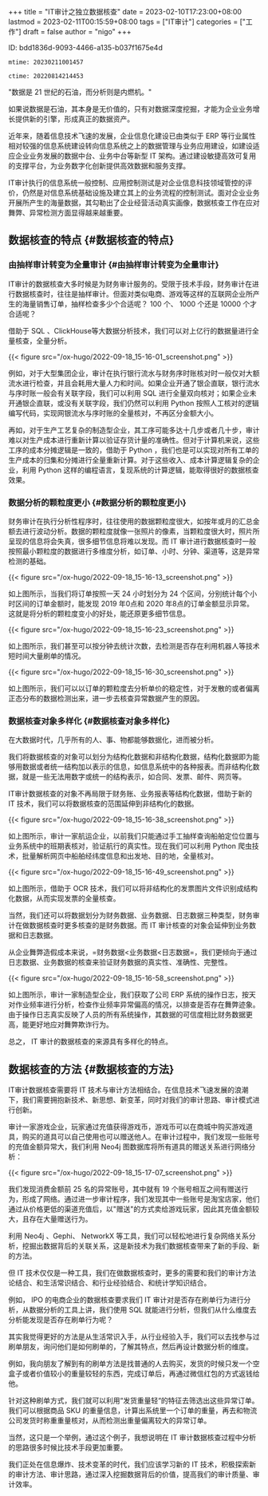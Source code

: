 +++
title = "IT审计之独立数据核查"
date = 2023-02-10T17:23:00+08:00
lastmod = 2023-02-11T00:15:59+08:00
tags = ["IT审计"]
categories = ["工作"]
draft = false
author = "nigo"
+++

ID: bdd1836d-9093-4466-a135-b037f1675e4d

    mtime: 20230211001457

    ctime: 20220814214453

"数据是 21 世纪的石油，而分析则是内燃机。"

如果说数据是石油，其本身是无价值的，只有对数据深度挖掘，才能为企业业务增长提供新的引擎，形成真正的数据资产。

近年来，随着信息技术飞速的发展，企业信息化建设已由类似于 ERP 等行业属性相对较强的信息系统建设转向信息系统之上的数据管理与业务应用建设，如建设适应企业业务发展的数据中台、业务中台等新型 IT 架构。通过建设敏捷高效可复用的支撑平台，为业务数字化创新提供高效数据和服务支撑。

IT审计执行的信息系统一般控制、应用控制测试是对企业信息科技领域管控的评价，仍然是对信息系统基础设施及建立其上的业务流程的控制测试。面对企业业务开展所产生的海量数据，其勾勒出了企业经营活动真实画像，数据核查工作在应对舞弊、异常检测方面显得越来越重要。


## 数据核查的特点 {#数据核查的特点}


### 由抽样审计转变为全量审计 {#由抽样审计转变为全量审计}

IT审计的数据核查大多时候是为财务审计服务的。受限于技术手段，财务审计在进行数据核查时，往往是抽样审计。但面对类似电商、游戏等这样的互联网企业所产生的海量销售订单，抽样检查多少个合适呢？ 100 个、 1000 个还是 10000 个才合适呢？

借助于 SQL 、ClickHouse等大数据分析技术，我们可以对上亿行的数据量进行全量核查，全量分析。

{{< figure src="/ox-hugo/2022-09-18_15-16-01_screenshot.png" >}}

例如，对于大型集团企业，审计在执行银行流水与财务序时账核对时一般仅对大额流水进行检查，并且会耗用大量人力和时间。如果企业开通了银企直联，银行流水与序时账一般会有关联字段，我们可以利用 SQL 进行全量双向核对；如果企业未开通银企直联，或没有关联字段，我们仍然可以利用 Python 按照人工核对的逻辑编写代码，实现网银流水与序时账的全量核对，不再区分金额大小。

再如，对于生产工艺复杂的制造型企业，其工序可能多达十几步或者几十步，审计难以对生产成本进行重新计算以验证存货计量的准确性。但对于计算机来说，这些工序的成本分摊逻辑是一致的，借助于 Python ，我们也是可以实现对所有工单的生产成本的归集和分摊进行全量重新计算。对于这些收入、成本计算逻辑复杂的企业，利用 Python 这样的编程语言，复现系统的计算逻辑，能取得很好的数据核查效果。


### 数据分析的颗粒度更小 {#数据分析的颗粒度更小}

财务审计在执行分析性程序时，往往使用的数据颗粒度很大，如按年或月的汇总金额去进行波动分析。数据的颗粒度就像一张照片的像素，当颗粒度很大时，照片所呈现的信息将会失真，很多细节信息将难以发现。而 IT 审计进行数据核查时一般按照最小颗粒度的数据进行多维度分析，如订单、小时、分钟、渠道等，这是异常检测的基础。

{{< figure src="/ox-hugo/2022-09-18_15-16-13_screenshot.png" >}}

如上图所示，当我们将订单按照一天 24 小时划分为 24 个区间，分别统计每个小时区间的订单金额时，能发现 2019 年0点和 2020 年8点的订单金额显示异常。这就是将分析的颗粒度变小的好处，能还原更多细节信息。

{{< figure src="/ox-hugo/2022-09-18_15-16-23_screenshot.png" >}}

如上图所示，我们甚至可以按分钟去统计次数，去检测是否存在利用机器人等技术短时间大量刷单的情况。

{{< figure src="/ox-hugo/2022-09-18_15-16-30_screenshot.png" >}}

如上图所示，我们可以以订单的颗粒度去分析单价的稳定性，对于发散的或者偏离正态分布的数据检测出来，进一步去核查异常数据产生的原因。


### 数据核查对象多样化 {#数据核查对象多样化}

在大数据时代，几乎所有的人、事、物都能够数据化，进而被分析。

我们将数据核查的对象可以划分为结构化数据和非结构化数据，结构化数据即为能够用数据或者统一结构加以表示的信息，如信息系统中的各种报表。而非结构化数据，就是一些无法用数字或统一的结构表示，如合同、发票、邮件、网页等。

IT审计数据核查的对象不再局限于财务账、业务报表等结构化数据，借助于新的 IT 技术，我们可以将数据核查的范围延伸到非结构化的数据。

{{< figure src="/ox-hugo/2022-09-18_15-16-38_screenshot.png" >}}

如上图所示，审计一家航运企业，以前我们只能通过手工抽样查询船舶定位位置与业务系统中的班期表核对，验证航行的真实性。现在我们可以利用 Python 爬虫技术，批量解析网页中船舶经纬度信息和出发地、目的地，全量核对。

{{< figure src="/ox-hugo/2022-09-18_15-16-49_screenshot.png" >}}

如上图所示，借助于 OCR 技术，我们可以将非结构化的发票图片文件识别成结构化数据，从而实现发票的全量核查。

当然，我们还可以将数据划分为财务数据、业务数据、日志数据三种类型，财务审计在做数据核查时更多核查的是财务数据。而 IT 审计核查的对象会延伸到业务数据和日志数据。

从企业舞弊造假成本来说，=财务数据&lt;业务数据&lt;日志数据=，我们更倾向于通过日志数据、业务数据的核查来验证财务数据的真实性、准确性、完整性。

{{< figure src="/ox-hugo/2022-09-18_15-16-58_screenshot.png" >}}

如上图所示，审计一家制造型企业，我们获取了公司 ERP 系统的操作日志，按天对作业频率进行分析，检查作业频率异常偏高的情况，以排查是否存在舞弊迹象。由于操作日志真实反映了人员的所有系统操作，其数据的可信度相比财务数据更高，能更好地应对舞弊欺诈行为。

总之， IT 审计的数据核查的来源具有多样化的特点。


## 数据核查的方法 {#数据核查的方法}

IT审计数据核查需要将 IT 技术与审计方法相结合。在信息技术飞速发展的浪潮下，我们需要拥抱新技术、新思想、新变革，同时对我们的审计思路、审计模式进行创新。

审计一家游戏企业，玩家通过充值获得游戏币，游戏币可以在商城中购买游戏道具，购买的道具可以自己使用也可以赠送他人。在审计过程中，我们发现一些账号的充值金额异常大，我们利用 Neo4j 图数据库将所有道具的赠送关系进行网络分析：

{{< figure src="/ox-hugo/2022-09-18_15-17-07_screenshot.png" >}}

我们发现消费金额前 25 名的异常账号，其中就有 19 个账号相互之间有赠送行为，形成了网络。通过进一步审计程序，我们发现其中一些账号是淘宝店家，他们通过从价格更低的渠道充值后，以"赠送"的方式卖给游戏玩家，因此其充值金额较大，且存在大量赠送行为。

利用 Neo4j 、Gephi、 NetworkX 等工具，我们可以轻松地进行复杂网络关系分析，挖掘出数据背后的关联关系，这是新技术为我们数据核查带来了新的手段、新的方法。

但 IT 技术仅仅是一种工具，我们在做数据核查时，更多的需要和我们的审计方法论结合、和生活常识结合、和行业经验结合、和统计学知识结合。

例如， IPO 的电商企业的数据核查要求我们 IT 审计对是否存在刷单行为进行分析，从数据分析的工具上讲，我们使用 SQL 就能进行分析，但我们从什么维度去分析能发现是否存在刷单行为呢？

其实我觉得更好的方法是从生活常识入手，从行业经验入手，我们可以去找参与过刷单朋友，询问他们是如何刷单的，了解其特点，然后再设计数据分析的维度。

例如，我向朋友了解到有的刷单方法是找普通的人去购买，发货的时候只发一个空盒子或者价值较小的重量较轻的东西，完成订单后，再通过微信红包的方式返钱给他。

针对这种刷单方式，我们就可以利用“发货重量轻“的特征去筛选出这些异常订单。我们可以根据商品 SKU 的重量信息，计算出系统里一个订单的重量，再去和物流公司发货时称重重量核对，从而检测出重量偏离较大的异常订单。

当然，这只是一个举例，通过这个例子，我想说明在 IT 审计数据核查过程中分析的思路很多时候比技术手段更加重要。

我们正处在信息爆炸、技术变革的时代，我们应该学习新的 IT 技术，积极探索新的审计方法、审计思路，通过深入挖掘数据背后的价值，提高我们的审计质量、审计效率。
